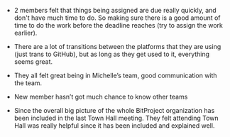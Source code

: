 - 2 members felt that things being assigned are due really quickly, and don't have much time to do. So making sure there is a good amount of time to do the work before the deadline reaches (try to assign the work earlier). 

- There are a lot of transitions between the platforms that they are using (just trans to GitHub), but as long as they get used to it, everything seems great.

- They all felt great being in Michelle’s team, good communication with the team.

- New member hasn’t got much chance to know other teams

- Since the overall big picture of the whole BitProject organization has been included in the last Town Hall meeting. They felt attending Town Hall was really helpful since it has been included and explained well.
